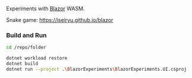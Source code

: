 Experiments with [Blazor](https://dotnet.microsoft.com/en-us/apps/aspnet/web-apps/blazor) WASM.

Snake game: https://iseiryu.github.io/blazor

### Build and Run

```bash
cd /repo/folder

dotnet workload restore
dotnet build
dotnet run --project .\BlazorExperiments\BlazorExperiments.UI.csproj
```
